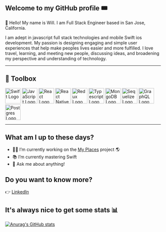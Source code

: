 ## Welcome to my GitHub profile 🎟

👋 Hello! My name is Will. I am Full Stack Engineer based in San Jose, California. 

I am adept in javascript full stack technologies and mobile Swift ios development. My passion is designing engaging and simple user experiences that help make peoples lives easier and more fulfilled. I love travel, learning, and meeting new people, discussing ideas, and broadening my perspective and understanding of technology.  

---

## 🧰 Toolbox

<img src="https://cdn.worldvectorlogo.com/logos/swift-15.svg" alt="Swift Logo" width="50" height="50" display="inline-block" margin="30"/> <img src="https://cdn.worldvectorlogo.com/logos/logo-javascript.svg" alt="JavaScript Logo" width="50" height="50" display="inline-block" margin="30"/> <img src="https://cdn.worldvectorlogo.com/logos/react-2.svg" alt="React Logo" width="50" height="50" display="inline-block" margin="30"/> 
<img src="https://cdn.worldvectorlogo.com/logos/react-native-1.svg" alt="React Native Logo" width="50" height="50" display="inline-block" margin="30"/> 
<img src="https://cdn.worldvectorlogo.com/logos/redux.svg" alt="Redux Logo" width="50" height="50" display="inline-block" margin="30"/> 
<img src="https://cdn.worldvectorlogo.com/logos/typescript.svg" alt="Typescript Logo" width="50" height="50" display="inline-block" margin="30"/> 
<img src="https://cdn.worldvectorlogo.com/logos/mongodb-icon-1.svg" alt="MongoDB Logo" width="50" height="50" display="inline-block" margin="30"/> 
<img src="https://seeklogo.com/images/S/sequelize-logo-9A5075DB9F-seeklogo.com.png" alt="Sequelize Logo" width="50" height="50" display="inline-block" margin="30"/> 
<img src="https://cdn.worldvectorlogo.com/logos/graphql.svg" alt="GraphQL Logo" width="50" height="50" display="inline-block" margin="30"/> 
<img src="https://cdn.worldvectorlogo.com/logos/postgresql.svg" alt="Postgres Logo" width="50" height="50" display="inline-block" margin="30"/> 

---



## What am I up to these days?

- 🧑‍💻  I’m currently working on the [My Places](https://github.com/alban44980/places-client) project :earth_americas:
- 📚  I’m currently mastering Swift
- 💬  Ask me about anything!


## Do you want to know more?

👉 [LinkedIn](https://www.linkedin.com/in/williamsukonik/)


## It's always nice to get some stats 📊

[![Anurag's GitHub stats](https://github-readme-stats.vercel.app/api?username=wms8463&theme=tokyonight&show_icons=true)](https://github.com/anuraghazra/github-readme-stats)
